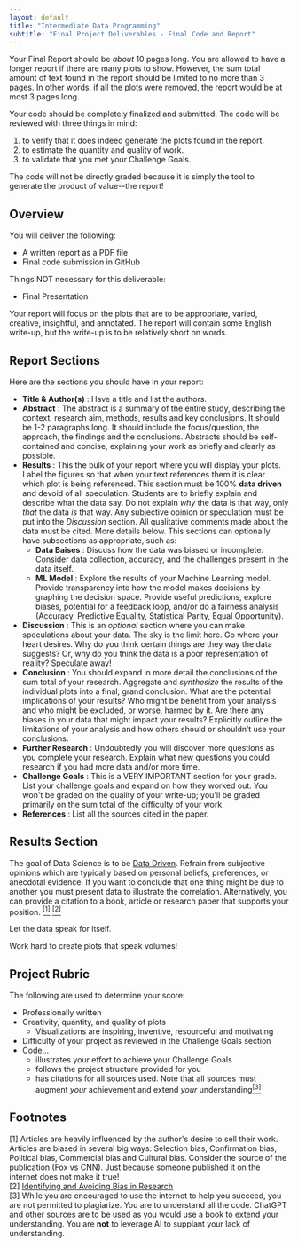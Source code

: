 ```yaml
---
layout: default
title: "Intermediate Data Programming"
subtitle: "Final Project Deliverables - Final Code and Report"
---
```


Your Final Report should be _about_ 10 pages long. You are allowed to have a longer report if there are many plots to show. However, the sum total amount of text found in the report should be limited to no more than 3 pages. In other words, if all the plots were removed, the report would be at most 3 pages long. 

Your code should be completely finalized and submitted. The code will be reviewed with three things in mind:  
1) to verify that it does indeed generate the plots found in the report.  
2) to estimate the quantity and quality of work.  
3) to validate that you met your Challenge Goals.  

The code will not be directly graded because it is simply the tool to generate the product of value--the report!  

## Overview

You will deliver the following:  
* A written report as a PDF file  
* Final code submission in GitHub

Things NOT necessary for this deliverable:  
* Final Presentation  

Your report will focus on the plots that are to be appropriate, varied, creative, insightful, and annotated. The report will contain some English write-up, but the write-up is to be relatively short on words.

## Report Sections
Here are the sections you should have in your report:  
* **Title & Author(s)** : Have a title and list the authors.  
* **Abstract** : The abstract is a summary of the entire study, describing the context, research aim, methods, results and key conclusions. It should be 1-2 paragraphs long. It should include the focus/question, the approach, the findings and the conclusions. Abstracts should be self-contained and concise, explaining your work as briefly and clearly as possible.    
* **Results** : This the bulk of your report where you will display your plots. Label the figures so that when your text references them it is clear which plot is being referenced. This section must be 100% **data driven** and devoid of all speculation. Students are to briefly explain and describe what the data say. Do not explain _why_ the data is that way, only _that_ the data _is_ that way. Any subjective opinion or speculation must be put into the _Discussion_ section. All qualitative comments made about the data must be cited. More details below. This sections can optionally have subsections as appropriate, such as:
    * **Data Baises** : Discuss how the data was biased or incomplete. Consider data collection, accuracy, and the challenges present in the data itself.  
    * **ML Model** : Explore the results of your Machine Learning model. Provide transparency into how the model makes decisions by graphing the decision space. Provide useful predictions, explore biases, potential for a feedback loop, and/or do a fairness analysis (Accuracy, Predictive Equality, Statistical Parity, Equal Opportunity).  
* **Discussion** : This is an _optional_ section where you can make speculations about your data. The sky is the limit here. Go where your heart desires. Why do you think certain things are they way the data suggests? Or, why do you think the data is a poor representation of reality? Speculate away!   
* **Conclusion** : You should expand in more detail the conclusions of the sum total of your research. Aggregate and _synthesize_ the results of the individual plots into a final, grand conclusion. What are the potential implications of your results? Who might be benefit from your analysis and who might be excluded, or worse, harmed by it. Are there any biases in your data that might impact your results? Explicitly outline the limitations of your analysis and how others should or shouldn’t use your conclusions.   
* **Further Research** : Undoubtedly you will discover more questions as you complete your research. Explain what new questions you could research if you had more data and/or more time.  
* **Challenge Goals** : This is a VERY IMPORTANT section for your grade. List your challenge goals and expand on how they worked out. You won't be graded on the quality of your write-up; you'll be graded primarily on the sum total of the difficulty of your work.   
* **References** : List all the sources cited in the paper.  

## Results Section
The goal of Data Science is to be [Data Driven](https://uta.pressbooks.pub/datanotebook/chapter/1-2-data-driven-research/). Refrain from subjective opinions which are typically based on personal beliefs, preferences, or anecdotal evidence. If you want to conclude that one thing might be due to another you must present data to illustrate the correlation. Alternatively, you can provide a citation to a book, article or research paper that supports your position. <a href="#footnotes"><sup>[1]</sup></a> <a href="#footnotes"><sup>[2]</sup></a>

Let the data speak for itself.  

Work hard to create plots that speak volumes!  

## Project Rubric
The following are used to determine your score:  
* Professionally written    
* Creativity, quantity, and quality of plots   
    * Visualizations are inspiring, inventive, resourceful and motivating  
* Difficulty of your project as reviewed in the Challenge Goals section   
* Code...     
    * illustrates your effort to achieve your Challenge Goals  
    * follows the project structure provided for you  
    * has citations for all sources used. Note that all sources must augment _your_ achievement and extend _your_ understanding<a href="#footnotes"><sup>[3]</sup></a>      

## Footnotes
[1] Articles are heavily influenced by the author's desire to sell their work. Articles are biased in several big ways: Selection bias, Confirmation bias, Political bias, Commercial bias and Cultural bias. Consider the source of the publication (Fox vs CNN). Just because someone published it on the internet does not make it true!  
[2] <a href="https://www.ncbi.nlm.nih.gov/pmc/articles/PMC2917255/">Identifying and Avoiding Bias in Research</a>  
[3] While you are encouraged to use the internet to help you succeed, you are not permitted to plagiarize. You are to understand all the code. ChatGPT and other sources are to be used as you would use a book to extend your understanding. You are **not** to leverage AI to supplant your lack of understanding.  